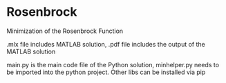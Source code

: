# Rosenbrock
Minimization of the Rosenbrock Function


.mlx file includes MATLAB solution, .pdf file includes the output of the MATLAB solution


main.py is the main code file of the Python solution, minhelper.py needs to be imported into the python project. Other libs can be installed via pip
